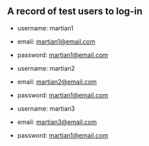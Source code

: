 ## A record of test users to log-in

* username: martian1
* email: martian1@email.com
* password: martian1@email.com

* username: martian2
* email: martian2@email.com
* password: martian1@email.com

* username: martian3
* email: martian3@email.com
* password: martian1@email.com
